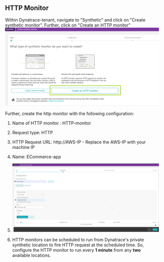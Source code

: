 ## HTTP Monitor
Within Dynatrace-tenant, navigate to "Synthetic" and click on "Create synthetic monitor". Further, click on "Create an HTTP monitor"
![image](../../../assets/images/create-http-monitor-1.png)

Further, create the http monitor with the following configuration:
1. Name of HTTP monitor : HTTP-monitor
1. Request type: HTTP
1. HTTP Request URL: http://AWS-IP - Replace the AWS-IP with your machine IP
1. Name: ECommerce-app
1. ![image](../../../assets/images/create-http-monitor-2.png)

1. HTTP monitors can be scheduled to run from Dynatrace's private synthetic location to fire HTTP request at the scheduled time. So, configure the HTTP monitor to run every **1 minute** from any **two** available locations.
